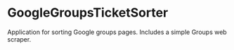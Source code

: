 # GoogleGroupsTicketSorter
Application for sorting Google groups pages. Includes a simple Groups web scraper.
